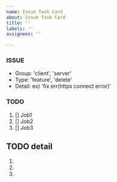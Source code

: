 ```yaml
---
name: Issue Task Card
about: Issue Task Card
title: ''
labels: ''
assignees: ''

---
```


### ISSUE
- Group: 'client', 'server'
- Type: 'feature', 'delete'
- Detail: ex) 'fix err(https connect error)'

### TODO
1. [] Job1
2. [] Job2
3. [] Job3

## TODO detail
  1.
  2.
  3.
